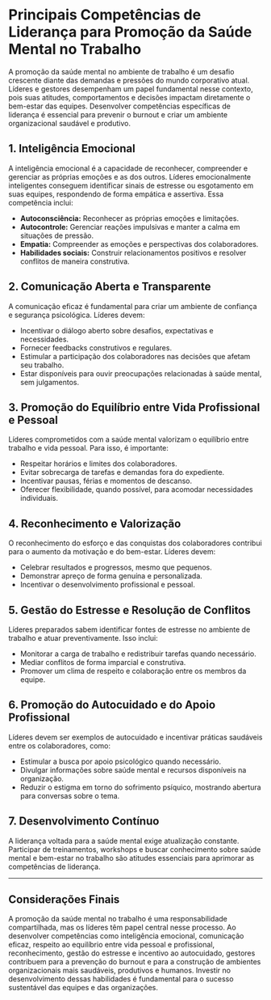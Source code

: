 
# Principais Competências de Liderança para Promoção da Saúde Mental no Trabalho

A promoção da saúde mental no ambiente de trabalho é um desafio crescente diante das demandas e pressões do mundo corporativo atual. Líderes e gestores desempenham um papel fundamental nesse contexto, pois suas atitudes, comportamentos e decisões impactam diretamente o bem-estar das equipes. Desenvolver competências específicas de liderança é essencial para prevenir o burnout e criar um ambiente organizacional saudável e produtivo.

## 1. Inteligência Emocional

A inteligência emocional é a capacidade de reconhecer, compreender e gerenciar as próprias emoções e as dos outros. Líderes emocionalmente inteligentes conseguem identificar sinais de estresse ou esgotamento em suas equipes, respondendo de forma empática e assertiva. Essa competência inclui:

- **Autoconsciência:** Reconhecer as próprias emoções e limitações.
- **Autocontrole:** Gerenciar reações impulsivas e manter a calma em situações de pressão.
- **Empatia:** Compreender as emoções e perspectivas dos colaboradores.
- **Habilidades sociais:** Construir relacionamentos positivos e resolver conflitos de maneira construtiva.

## 2. Comunicação Aberta e Transparente

A comunicação eficaz é fundamental para criar um ambiente de confiança e segurança psicológica. Líderes devem:

- Incentivar o diálogo aberto sobre desafios, expectativas e necessidades.
- Fornecer feedbacks construtivos e regulares.
- Estimular a participação dos colaboradores nas decisões que afetam seu trabalho.
- Estar disponíveis para ouvir preocupações relacionadas à saúde mental, sem julgamentos.

## 3. Promoção do Equilíbrio entre Vida Profissional e Pessoal

Líderes comprometidos com a saúde mental valorizam o equilíbrio entre trabalho e vida pessoal. Para isso, é importante:

- Respeitar horários e limites dos colaboradores.
- Evitar sobrecarga de tarefas e demandas fora do expediente.
- Incentivar pausas, férias e momentos de descanso.
- Oferecer flexibilidade, quando possível, para acomodar necessidades individuais.

## 4. Reconhecimento e Valorização

O reconhecimento do esforço e das conquistas dos colaboradores contribui para o aumento da motivação e do bem-estar. Líderes devem:

- Celebrar resultados e progressos, mesmo que pequenos.
- Demonstrar apreço de forma genuína e personalizada.
- Incentivar o desenvolvimento profissional e pessoal.

## 5. Gestão do Estresse e Resolução de Conflitos

Líderes preparados sabem identificar fontes de estresse no ambiente de trabalho e atuar preventivamente. Isso inclui:

- Monitorar a carga de trabalho e redistribuir tarefas quando necessário.
- Mediar conflitos de forma imparcial e construtiva.
- Promover um clima de respeito e colaboração entre os membros da equipe.

## 6. Promoção do Autocuidado e do Apoio Profissional

Líderes devem ser exemplos de autocuidado e incentivar práticas saudáveis entre os colaboradores, como:

- Estimular a busca por apoio psicológico quando necessário.
- Divulgar informações sobre saúde mental e recursos disponíveis na organização.
- Reduzir o estigma em torno do sofrimento psíquico, mostrando abertura para conversas sobre o tema.

## 7. Desenvolvimento Contínuo

A liderança voltada para a saúde mental exige atualização constante. Participar de treinamentos, workshops e buscar conhecimento sobre saúde mental e bem-estar no trabalho são atitudes essenciais para aprimorar as competências de liderança.

---

## Considerações Finais

A promoção da saúde mental no trabalho é uma responsabilidade compartilhada, mas os líderes têm papel central nesse processo. Ao desenvolver competências como inteligência emocional, comunicação eficaz, respeito ao equilíbrio entre vida pessoal e profissional, reconhecimento, gestão do estresse e incentivo ao autocuidado, gestores contribuem para a prevenção do burnout e para a construção de ambientes organizacionais mais saudáveis, produtivos e humanos. Investir no desenvolvimento dessas habilidades é fundamental para o sucesso sustentável das equipes e das organizações.
```
